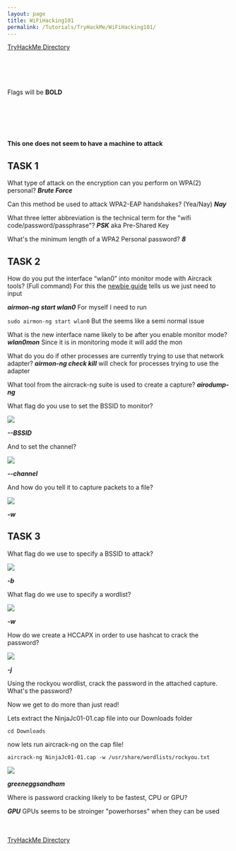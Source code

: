 ```yaml
---
layout: page
title: WiFiHacking101
permalink: /Tutorials/TryHackMe/WiFiHacking101/
---
```


[TryHackMe Directory](https://zacvr.github.io/Tutorials/TryHackMe/)
<br/><br/>
<br/><br/>
<br/><br/>
Flags will be **BOLD**
<br/><br/>
<br/><br/>
<br/><br/>


**This one does not seem to have a machine to attack**

TASK 1
----

What type of attack on the encryption can you perform on WPA(2) personal?
***Brute Force***

Can this method be used to attack WPA2-EAP handshakes? (Yea/Nay)
***Nay***

What three letter abbreviation is the technical term for the "wifi code/password/passphrase"?
***PSK*** aka Pre-Shared Key

What's the minimum length of a WPA2 Personal password?
***8***


TASK 2
----

How do you put the interface “wlan0” into monitor mode with Aircrack tools? (Full command)
For this the [newbie guide](https://www.aircrack-ng.org/doku.php?id=newbie_guide) tells us we just need to input

***airmon-ng start wlan0*** For myself I need to run

```sudo airmon-ng start wlan0``` But the seems like a semi normal issue 


What is the new interface name likely to be after you enable monitor mode?
***wlan0mon*** Since it is in monitoring mode it will add the mon


What do you do if other processes are currently trying to use that network adapter? 
***airmon-ng check kill*** will check for processes trying to use the adapter


What tool from the aircrack-ng suite is used to create a capture?
***airodump-ng***


What flag do you use to set the BSSID to monitor?

<img src="/images/TryHackMe/WiFiHacking101/BSSID.PNG">

***--BSSID***


And to set the channel?

<img src="/images/TryHackMe/WiFiHacking101/Channel.PNG">

***--channel***


And how do you tell it to capture packets to a file?

<img src="/images/TryHackMe/WiFiHacking101/Write.PNG">

***-w***


TASK 3
----

What flag do we use to specify a BSSID to attack?

<img src="/images/TryHackMe/WiFiHacking101/B.PNG">

***-b***


What flag do we use to specify a wordlist?

<img src="/images/TryHackMe/WiFiHacking101/Word.PNG">

***-w***


How do we create a HCCAPX in order to use hashcat to crack the password?

<img src="/images/TryHackMe/WiFiHacking101/HCCAPX.PNG">

***-j***


Using the rockyou wordlist, crack the password in the attached capture. What's the password?

Now we get to do more than just read!

Lets extract the NinjaJc01-01.cap file into our Downloads folder

```cd Downloads```

now lets run aircrack-ng on the cap file!

```aircrack-ng NinjaJc01-01.cap -w /usr/share/wordlists/rockyou.txt```

<img src="/images/TryHackMe/WiFiHacking101/Pass.PNG">


***greeneggsandham***


Where is password cracking likely to be fastest, CPU or GPU? 

***GPU*** GPUs seems to be stroinger "powerhorses" when they can be used



<br/><br/>
[TryHackMe Directory](https://zacvr.github.io/Tutorials/TryHackMe/)
